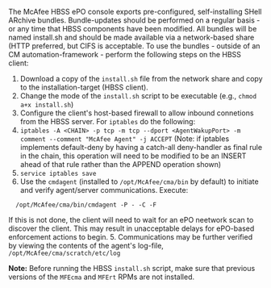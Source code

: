 The McAfee HBSS ePO console exports pre-configured, self-installing SHell ARchive bundles. Bundle-updates should be performed on a regular basis - or any time that HBSS components have been modified. All bundles will be named install.sh and should be made available via a network-based share (HTTP preferred, but CIFS is acceptable. To use the bundles - outside of an CM automation-framework - perform the following steps on the HBSS client:

1. Download a copy of the `install.sh` file from the network share and copy to the installation-target (HBSS client).
2. Change the mode of the `install.sh` script to be executable (e.g., `chmod a+x install.sh`)
3. Configure the client's host-based firewall to allow inbound connetions from the HBSS server. For `iptables` do the following:
  1. `iptables -A <CHAIN> -p tcp -m tcp --dport <AgentWakupPort> -m comment --comment "McAfee Agent" -j ACCEPT` (Note: if iptables implements default-deny by having a catch-all deny-handler as final rule in the chain, this operation will need to be modified to be an INSERT ahead of that rule rather than the APPEND operation shown)
  2. `service iptables save`
4. Use the `cmdagent` (installed to `/opt/McAfee/cma/bin` by default) to initiate  and verify agent/server communications. Execute:
  ~~~
    /opt/McAfee/cma/bin/cmdagent -P - -C -F
  ~~~
  If this is not done, the client will need to wait for an ePO neetwork scan to discover the client. This may result in unacceptable delays for ePO-based enforcement actions to begin.
5. Communications may be further verified by viewing the contents of the agent's log-file, `/opt/McAfee/cma/scratch/etc/log`

**Note:** Before running the HBSS `install.sh` script, make sure that previous versions of the `MFEcma` and `MFErt` RPMs are not installed.
